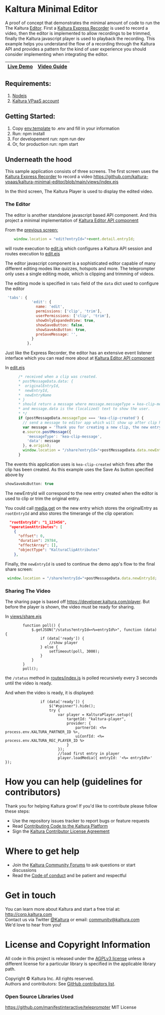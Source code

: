 # Kaltura Minimal Editor
A proof of concept that demonstrates the minimal amount of code to run the The Kaltura [Editor](https://github.com/kaltura-vpaas/kaltura-editor-app-embed). First a  [Kaltura Express Recorder]( https://github.com/kaltura-vpaas/express-recorder) is used to record a video, then the editor is implemented to allow recordings to be trimmed, finally the Kaltura javascript player is used to playback the recording. This example helps you understand the flow of a recording through the Kaltura API and provides a pattern for the kind of user experience you should consider implementing when integrating the editor.

| [Live Demo](https://kaltura-minimal-editor.herokuapp.com/) | [Video Guide](http://www.kaltura.com/tiny/ksa4z) |
| :--------------------------------------------------------: | :----------------------------------------------: |

## Requirements:

1. [Nodejs](https://nodejs.org/en/)
2. [Kaltura VPaaS account](https://corp.kaltura.com/video-paas/registration?utm_campaign=Meetabout&utm_medium=affiliates&utm_source=GitHub)

## Getting Started:

1. Copy [env.template](https://github.com/kaltura-vpaas/kaltura-minimal-editor/blob/main/env.template) to .env and fill in your information
2. Run: npm install
3. For developement run: npm run dev   
4. Or, for production run: npm start

## Underneath the hood

This sample application consists of three screens. The first screen uses the [Kaltura Express Recorder](https://github.com/kaltura-vpaas/express-recorder ) to record a video https://github.com/kaltura-vpaas/kaltura-minimal-editor/blob/main/views/index.ejs

In the third screen, The Kaltura Player is used to display the edited video.

### The Editor

The editor is another standalone javascript based API component. And this project a minimal implementation of [Kaltura Editor API component](https://github.com/kaltura-vpaas/kaltura-editor-app-embed) 

From the [previous screen:](https://github.com/kaltura-vpaas/kaltura-minimal-editor/blob/main/views/index.ejs#L28) 

```javascript
    window.location = "edit?entryId="+event.detail.entryId;
```

will route execution to [edit.js](https://github.com/kaltura-vpaas/kaltura-minimal-editor/blob/main/routes/edit.js) which configures a Kaltura API session and routes execution to [edit.ejs](https://github.com/kaltura-vpaas/kaltura-minimal-editor/blob/main/views/edit.ejs) 

The editor javascript component is a sophisticated editor capable of many different editing modes like quizzes, hotspots and more. The teleprompter only uses a single editing mode, which is clipping and trimming of videos. 

The editing mode is specified in `tabs` field of the `data` dict used to configure the editor

```javascript
 'tabs': {
            'edit': {
              name: 'edit',
              permissions: ['clip', 'trim'],
              userPermissions: ['clip', 'trim'],
              showOnlyExpandedView: true,
              showSaveButton: false,
              showSaveAsButton: true,
              preSaveMessage: '',
            }
          },
```

Just like the Express Recorder, the editor has an extensive event listener interface which you can read more about at [Kaltura Editor API component](https://github.com/kaltura-vpaas/kaltura-editor-app-embed) 

In [edit.ejs](https://github.com/kaltura-vpaas/kaltura-minimal-editor/blob/main/views/edit.ejs#L121)

```javascript
      /* received when a clip was created.
      * postMessageData.data: {
      *  originalEntryId,
      *  newEntryId,
      *  newEntryName
      * }
      * should return a message where message.messageType = kea-clip-message,
      * and message.data is the (localized) text to show the user.
      * */
      if (postMessageData.messageType === 'kea-clip-created') {
        // send a message to editor app which will show up after clip has been created:
        var message = 'Thank you for creating a new clip, the new entry ID is: ' + postMessageData.data.newEntryId;
        e.source.postMessage({
          'messageType': 'kea-clip-message',
          'data': message
        }, e.origin);
        window.location = "/share?entryId="+postMessageData.data.newEntryId;
      }
```

The events this application uses is `kea-clip-created` which fires after the clip has been created. As this example uses the Save As button specified above by 

```javascript
showSaveAsButton: true
```

The newEntryId will correspond to the new entry created when the editor is used to clip or trim the original entry.

You could call [media.get](https://developer.kaltura.com/console/service/media/action/get) on the new entry which stores the originalEntry as `rootEntryId` and also stores the timerange of the clip operation:

```json
  "rootEntryId": "1_123456",
  "operationAttributes": [
    {
      "offset": 0,
      "duration": 29784,
      "effectArray": [],
      "objectType": "KalturaClipAttributes"
    },
```

Finally, the `newEntryId` is used to continue the demo app's flow to the final share screen:

```javascript
 window.location = "/share?entryId="+postMessageData.data.newEntryId;
```



### Sharing The Video

The sharing page is based off https://developer.kaltura.com/player. But before the player is shown, the video must be ready for sharing.

In [views/share.ejs](https://github.com/kaltura-vpaas/kaltura-minimal-editor/blob/main/views/share.ejs)

```
        function poll() {
            $.getJSON("/status?entryId=<%=entryId%>", function (data) {
                if (data['ready']) {
                    //show player
                } else {
                    setTimeout(poll, 3000);
                }
            }
        }
        poll();
```

the `/status` method in [routes/index.js](https://github.com/kaltura-vpaas/kaltura-minimal-editor/blob/main/routes/index.js) is polled recursively every 3 seconds until the video is ready.

And when the video is ready, it is displayed:

```
                if (data['ready']) {
                    $("#spinner").hide();
                    try {
                        var player = KalturaPlayer.setup({
                            targetId: "kaltura-player",
                            provider: {
                                partnerId: <%= process.env.KALTURA_PARTNER_ID %>,
                                uiConfId: <%= process.env.KALTURA_REC_PLAYER_ID %>
                            }
                        });
                        //load first entry in player
                        player.loadMedia({ entryId: '<%= entryId%>' });
```

# How you can help (guidelines for contributors) 
Thank you for helping Kaltura grow! If you'd like to contribute please follow these steps:
* Use the repository issues tracker to report bugs or feature requests
* Read [Contributing Code to the Kaltura Platform](https://github.com/kaltura/platform-install-packages/blob/master/doc/Contributing-to-the-Kaltura-Platform.md)
* Sign the [Kaltura Contributor License Agreement](https://agentcontribs.kaltura.org/)

# Where to get help
* Join the [Kaltura Community Forums](https://forum.kaltura.org/) to ask questions or start discussions
* Read the [Code of conduct](https://forum.kaltura.org/faq) and be patient and respectful

# Get in touch
You can learn more about Kaltura and start a free trial at: http://corp.kaltura.com    
Contact us via Twitter [@Kaltura](https://twitter.com/Kaltura) or email: community@kaltura.com  
We'd love to hear from you!

# License and Copyright Information
All code in this project is released under the [AGPLv3 license](http://www.gnu.org/licenses/agpl-3.0.html) unless a different license for a particular library is specified in the applicable library path.   

Copyright © Kaltura Inc. All rights reserved.   
Authors and contributors: See [GitHub contributors list](https://github.com/kaltura/YOURREPONAME/graphs/contributors).  

### Open Source Libraries Used

https://github.com/manifestinteractive/teleprompter  MIT License
